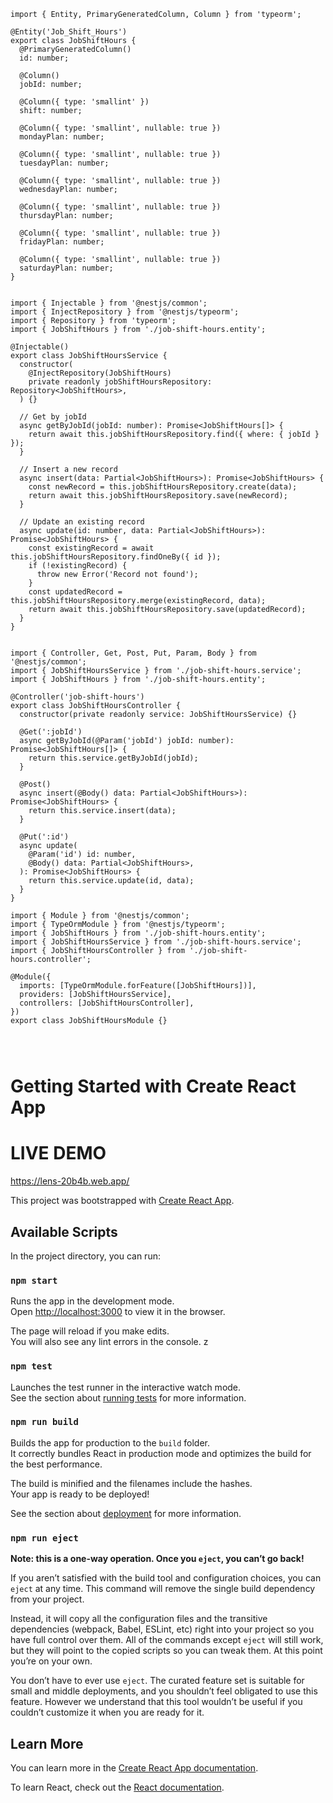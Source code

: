 


```
import { Entity, PrimaryGeneratedColumn, Column } from 'typeorm';

@Entity('Job_Shift_Hours')
export class JobShiftHours {
  @PrimaryGeneratedColumn()
  id: number;

  @Column()
  jobId: number;

  @Column({ type: 'smallint' })
  shift: number;

  @Column({ type: 'smallint', nullable: true })
  mondayPlan: number;

  @Column({ type: 'smallint', nullable: true })
  tuesdayPlan: number;

  @Column({ type: 'smallint', nullable: true })
  wednesdayPlan: number;

  @Column({ type: 'smallint', nullable: true })
  thursdayPlan: number;

  @Column({ type: 'smallint', nullable: true })
  fridayPlan: number;

  @Column({ type: 'smallint', nullable: true })
  saturdayPlan: number;
}


import { Injectable } from '@nestjs/common';
import { InjectRepository } from '@nestjs/typeorm';
import { Repository } from 'typeorm';
import { JobShiftHours } from './job-shift-hours.entity';

@Injectable()
export class JobShiftHoursService {
  constructor(
    @InjectRepository(JobShiftHours)
    private readonly jobShiftHoursRepository: Repository<JobShiftHours>,
  ) {}

  // Get by jobId
  async getByJobId(jobId: number): Promise<JobShiftHours[]> {
    return await this.jobShiftHoursRepository.find({ where: { jobId } });
  }

  // Insert a new record
  async insert(data: Partial<JobShiftHours>): Promise<JobShiftHours> {
    const newRecord = this.jobShiftHoursRepository.create(data);
    return await this.jobShiftHoursRepository.save(newRecord);
  }

  // Update an existing record
  async update(id: number, data: Partial<JobShiftHours>): Promise<JobShiftHours> {
    const existingRecord = await this.jobShiftHoursRepository.findOneBy({ id });
    if (!existingRecord) {
      throw new Error('Record not found');
    }
    const updatedRecord = this.jobShiftHoursRepository.merge(existingRecord, data);
    return await this.jobShiftHoursRepository.save(updatedRecord);
  }
}


import { Controller, Get, Post, Put, Param, Body } from '@nestjs/common';
import { JobShiftHoursService } from './job-shift-hours.service';
import { JobShiftHours } from './job-shift-hours.entity';

@Controller('job-shift-hours')
export class JobShiftHoursController {
  constructor(private readonly service: JobShiftHoursService) {}

  @Get(':jobId')
  async getByJobId(@Param('jobId') jobId: number): Promise<JobShiftHours[]> {
    return this.service.getByJobId(jobId);
  }

  @Post()
  async insert(@Body() data: Partial<JobShiftHours>): Promise<JobShiftHours> {
    return this.service.insert(data);
  }

  @Put(':id')
  async update(
    @Param('id') id: number,
    @Body() data: Partial<JobShiftHours>,
  ): Promise<JobShiftHours> {
    return this.service.update(id, data);
  }
}

import { Module } from '@nestjs/common';
import { TypeOrmModule } from '@nestjs/typeorm';
import { JobShiftHours } from './job-shift-hours.entity';
import { JobShiftHoursService } from './job-shift-hours.service';
import { JobShiftHoursController } from './job-shift-hours.controller';

@Module({
  imports: [TypeOrmModule.forFeature([JobShiftHours])],
  providers: [JobShiftHoursService],
  controllers: [JobShiftHoursController],
})
export class JobShiftHoursModule {}




```


# Getting Started with Create React App

# LIVE DEMO
https://lens-20b4b.web.app/

This project was bootstrapped with [Create React App](https://github.com/facebook/create-react-app).

## Available Scripts

In the project directory, you can run:

### `npm start`

Runs the app in the development mode.\
Open [http://localhost:3000](http://localhost:3000) to view it in the browser.

The page will reload if you make edits.\
You will also see any lint errors in the console.
z
### `npm test`

Launches the test runner in the interactive watch mode.\
See the section about [running tests](https://facebook.github.io/create-react-app/docs/running-tests) for more information.

### `npm run build`

Builds the app for production to the `build` folder.\
It correctly bundles React in production mode and optimizes the build for the best performance.

The build is minified and the filenames include the hashes.\
Your app is ready to be deployed!

See the section about [deployment](https://facebook.github.io/create-react-app/docs/deployment) for more information.

### `npm run eject`

**Note: this is a one-way operation. Once you `eject`, you can’t go back!**

If you aren’t satisfied with the build tool and configuration choices, you can `eject` at any time. This command will remove the single build dependency from your project.

Instead, it will copy all the configuration files and the transitive dependencies (webpack, Babel, ESLint, etc) right into your project so you have full control over them. All of the commands except `eject` will still work, but they will point to the copied scripts so you can tweak them. At this point you’re on your own.

You don’t have to ever use `eject`. The curated feature set is suitable for small and middle deployments, and you shouldn’t feel obligated to use this feature. However we understand that this tool wouldn’t be useful if you couldn’t customize it when you are ready for it.

## Learn More

You can learn more in the [Create React App documentation](https://facebook.github.io/create-react-app/docs/getting-started).

To learn React, check out the [React documentation](https://reactjs.org/).
